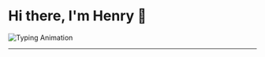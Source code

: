 # Hi there, I'm Henry 👋

![Typing Animation](https://readme-typing-svg.demolab.com?font=Fira+Code&size=22&pause=1000&color=00CED1&width=435&lines=Welcome+to+my+profile!;I+love+coding+%26+learning;Full-Stack+Developer)

---

<!--
**henrychooi/henrychooi** is a ✨ _special_ ✨ repository because its `README.md` (this file) appears on your GitHub profile.

Here are some ideas to get you started:

- 🔭 I’m currently working on ...
- 🌱 I’m currently learning ...
- 👯 I’m looking to collaborate on ...
- 🤔 I’m looking for help with ...
- 💬 Ask me about ...
- 📫 How to reach me: ...
- 😄 Pronouns: ...
- ⚡ Fun fact: ...
-->
